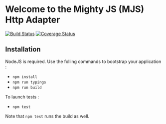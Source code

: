 # Welcome to the Mighty JS (MJS) Http Adapter

[![Build Status](https://travis-ci.org/Elium/mighty-http-adapter.svg?branch=master)](https://travis-ci.org/Elium/mighty-http-adapter)
[![Coverage Status](https://coveralls.io/repos/github/Elium/mighty-http-adapter/badge.svg?branch=master)](https://coveralls.io/github/Elium/mighty-http-adapter?branch=master)

## Installation

NodeJS is required. Use the folling commands to bootstrap your application :

- `npm install`
- `npm run typings`
- `npm run build`

To launch tests :

- `npm test`

Note that `npm test` runs the build as well.
